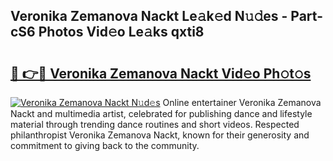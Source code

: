## Veronika Zemanova Nackt Le𝚊k𝚎d N𝚞𝚍es - Part-cS6 Photos Vid𝚎o Le𝚊ks qxti8

# <h2><a href="http://fb4qi4l.evod.top/?m=Veronika+Zemanova+Nackt">🔗 👉🔴 Veronika Zemanova Nackt Vid𝚎o Ph𝚘t𝚘s</a></h2>

[![Veronika Zemanova Nackt N𝚞d𝚎s](https://i.imgur.com/8V9OHl7.gif)](http://fb4qi4l.evod.top/?m=Veronika+Zemanova+Nackt)
Online entertainer Veronika Zemanova Nackt and multimedia artist, celebrated for publishing dance and lifestyle material through trending dance routines and short videos. Respected philanthropist Veronika Zemanova Nackt, known for their generosity and commitment to giving back to the community. 
